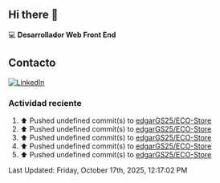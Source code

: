 ## Hi there 👋

:computer: **Desarrollador Web Front End**

## Contacto
[![LinkedIn](https://img.shields.io/badge/LinkedIn-0A66C2?style=for-the-badge&logo=linkedin&logoColor=white)](https://www.linkedin.com/in/edgar-garc%C3%ADa-a91898289/)

### Actividad reciente
<!--RECENT_ACTIVITY:start-->
1. ⬆️ Pushed undefined commit(s) to [edgarGS25/ECO-Store](https://github.com/edgarGS25/ECO-Store)<br>
2. ⬆️ Pushed undefined commit(s) to [edgarGS25/ECO-Store](https://github.com/edgarGS25/ECO-Store)<br>
3. ⬆️ Pushed undefined commit(s) to [edgarGS25/ECO-Store](https://github.com/edgarGS25/ECO-Store)<br>
4. ⬆️ Pushed undefined commit(s) to [edgarGS25/ECO-Store](https://github.com/edgarGS25/ECO-Store)<br>
5. ⬆️ Pushed undefined commit(s) to [edgarGS25/ECO-Store](https://github.com/edgarGS25/ECO-Store)<br>
<!--RECENT_ACTIVITY:end-->
<!--RECENT_ACTIVITY:last_update-->
Last Updated: Friday, October 17th, 2025, 12:17:02 PM
<!--RECENT_ACTIVITY:last_update_end-->
